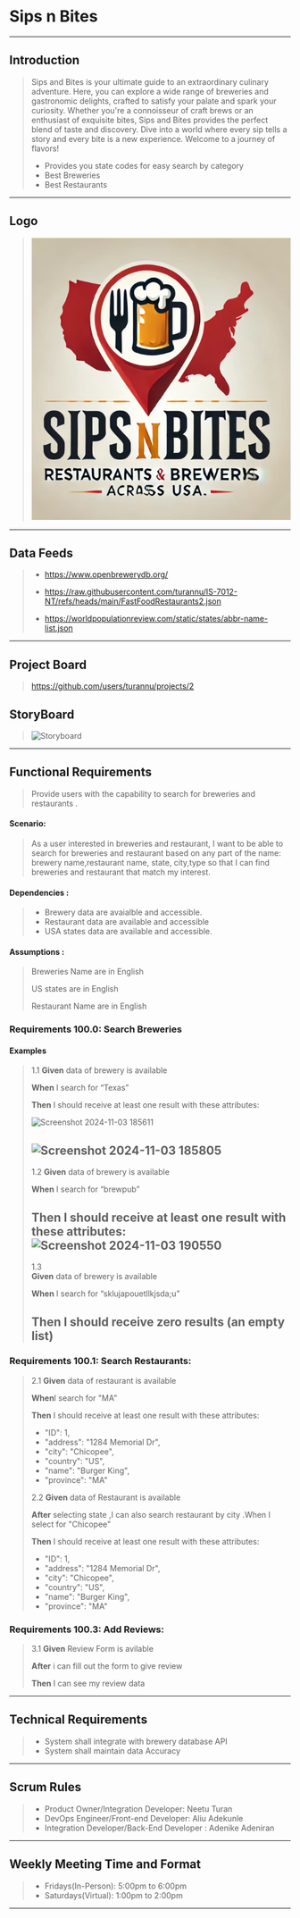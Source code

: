 # Sips n Bites 
---
>
## Introduction
>Sips and Bites is your ultimate guide to an extraordinary culinary adventure. Here, you can explore a wide range of breweries and gastronomic delights, crafted to satisfy your palate and spark your curiosity. Whether you're a connoisseur of craft brews or an enthusiast of exquisite bites, Sips and Bites provides the perfect blend of taste and discovery. Dive into a world where every sip tells a story and every bite is a new experience. Welcome to a journey of flavors!
>
>- Provides you state codes for easy search by category  
>- Best Breweries
>- Best Restaurants
---
## Logo

> ![Sips and Bites Navigator logo letter color is white with a green background and says Sips and Bites](https://github.com/turannu/XML-Project/blob/master/wwwroot/Image/logo.png)
---

## Data Feeds

>- <Brewery Data Source>https://www.openbrewerydb.org/
>
>- <Restaurant api> https://raw.githubusercontent.com/turannu/IS-7012-NT/refs/heads/main/FastFoodRestaurants2.json
>
>- <US States Data>https://worldpopulationreview.com/static/states/abbr-name-list.json
---
## Project Board
> https://github.com/users/turannu/projects/2 <Github link to open Github Project with board task>
## StoryBoard


> ![Storyboard](https://github.com/user-attachments/assets/ee1bb48c-fa26-4086-8a49-0534a7624594)
---

## Functional Requirements 
> Provide users with the capability to search for breweries and restaurants .



#### Scenario:
> As a user interested in breweries and restaurant, I want to be able to search for breweries and restaurant based on any part of the name: brewery name,restaurant name, state, city,type so that I can find breweries and restaurant that match my interest.
#### Dependencies :

>- Brewery  data are avaialble and accessible.
>- Restaurant data are available and accessible
>- USA states data are available and accessible.

#### Assumptions :
> Breweries Name are in English
>
>  US states are in English
>
> Restaurant Name are in English

### Requirements 100.0: Search Breweries 
#### Examples 
>1.1
>  **Given** data of brewery is available  
>
>   **When**  I search for “Texas”  
>
>   **Then** I should receive at least one result with these attributes:  
>
>![Screenshot 2024-11-03 185611](https://github.com/user-attachments/assets/ec4735a0-4757-4be3-8e5f-d949d505c904)
>
>![Screenshot 2024-11-03 185805](https://github.com/user-attachments/assets/64567267-2424-4d93-93cc-19b4a4f9d938)
>---
>1.2
>   **Given** data of brewery is available  
>
>   **When**  I search for “brewpub”  
>
>   **Then** I should receive at least one result with these attributes:  
>![Screenshot 2024-11-03 190550](https://github.com/user-attachments/assets/b5eda1f0-9b47-40e5-8ccb-fe273cd35aae)
>---
>1.3  
> **Given**  data of brewery is available
>
> **When** I search for “sklujapouetllkjsda;u”
>
> **Then** I should receive zero results (an empty list)
>---
### Requirements 100.1: Search Restaurants:
>2.1
>**Given** data of restaurant is available
>
>**When**I  search for "MA"
>
>**Then** I should receive at least one result with these attributes: 
>-  "ID": 1,
>-   "address": "1284 Memorial Dr",
>-  "city": "Chicopee",
>-  "country": "US",
>-  "name": "Burger King",
>-  "province": "MA"
>
>2.2
>**Given**   data of Restaurant is available
>
>**After** selecting state ,I can also search restaurant by city .When I select for "Chicopee"
>
>**Then** I should receive at least one result with these attributes: 
>-  "ID": 1,
>-   "address": "1284 Memorial Dr",
>-  "city": "Chicopee",
>-  "country": "US",
>-  "name": "Burger King",
>-  "province": "MA"
>
### Requirements 100.3: Add Reviews:
>
>3.1
>**Given** Review Form is avilable
>
>**After** i can fill out the form to give review
>
>**Then** I can see my review data
>

---
## Technical Requirements
>- System shall integrate with brewery database API
>- System shall maintain data Accuracy
---
## Scrum Rules
>- Product Owner/Integration Developer: Neetu Turan
>- DevOps Engineer/Front-end Developer: Aliu Adekunle
>- Integration Developer/Back-End Developer : Adenike Adeniran
---
 ## Weekly Meeting Time and Format
 >- Fridays(In-Person): 5:00pm to 6:00pm
 >- Saturdays(Virtual): 1:00pm to 2:00pm
 ---

